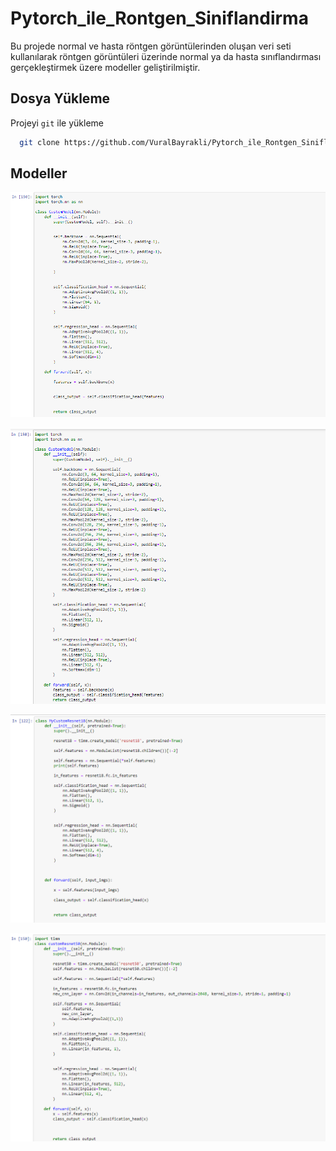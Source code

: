 
# Pytorch_ile_Rontgen_Siniflandirma

Bu projede normal ve hasta röntgen görüntülerinden oluşan veri seti kullanılarak röntgen görüntüleri üzerinde normal ya da hasta sınıflandırması gerçekleştirmek üzere modeller geliştirilmiştir. 


## Dosya Yükleme

Projeyi `git` ile yükleme 

```bash
  git clone https://github.com/VuralBayrakli/Pytorch_ile_Rontgen_Siniflandirma.git
```
    
## Modeller

![App Screenshot](https://github.com/VuralBayrakli/Pytorch_ile_Rontgen_Siniflandirma/blob/master/screenshots/ss1.png)

![App Screenshot](https://github.com/VuralBayrakli/Pytorch_ile_Rontgen_Siniflandirma/blob/master/screenshots/ss2.png)

![App Screenshot](https://github.com/VuralBayrakli/Pytorch_ile_Rontgen_Siniflandirma/blob/master/screenshots/ss3.png)

![App Screenshot](https://github.com/VuralBayrakli/Pytorch_ile_Rontgen_Siniflandirma/blob/master/screenshots/ss4.png)
